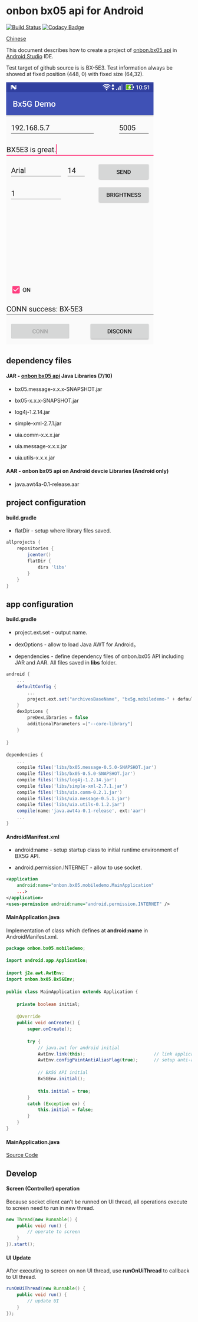onbon bx05 api for Android
=====================
[![Build Status](https://travis-ci.org/api2doc/onbon.bx05.mobiledemo.svg?branch=master)](https://travis-ci.org/api2doc/onbon.bx05.mobiledemo)
[![Codacy Badge](https://api.codacy.com/project/badge/Grade/01f93cfcf0bd409d9f6c1d096af92c1d)](https://www.codacy.com/app/api2doc/onbon-bx05-mobiledemo?utm_source=github.com&amp;utm_medium=referral&amp;utm_content=api2doc/onbon.bx05.mobiledemo&amp;utm_campaign=Badge_Grade)

[Chinese](README.md)

This document describes how to create a project of [onbon.bx05 api](https://github.com/api2doc/onbon.bx05.api) in [Android Studio](https://developer.android.com/studio/index.html) IDE.

Test target of github source is is BX-5E3. Test information always be showed at fixed position (448, 0) with fixed size (64,32).

<img src="images/Screenshot1.png" alt="Sample" width="400" />

## dependency files

#### JAR - [onbon bx05 api](https://github.com/api2doc/onbon.bx05.api) Java Libraries (7/10)
* bx05.message-x.x.x-SNAPSHOT.jar

* bx05-x.x.x-SNAPSHOT.jar

* log4j-1.2.14.jar

* simple-xml-2.7.1.jar

* uia.comm-x.x.x.jar

* uia.message-x.x.x.jar

* uia.utils-x.x.x.jar

#### AAR - onbon bx05 api on Android devcie Libraries (Android only)
* java.awt4a-0.1-release.aar

## project configuration

#### build.gradle

* flatDir - setup where library files saved.

``` gradle
allprojects {
    repositories {
        jcenter()
        flatDir {
            dirs 'libs'
        }
    }
}
```

## app configuration

#### build.gradle

* project.ext.set - output name.

* dexOptions - allow to load Java AWT for Android。

* dependencies - define dependency files of onbon.bx05 API including JAR and AAR. All files saved in __libs__ folder.


``` gradle
android {
    ...
    defaultConfig {
        ...
        project.ext.set("archivesBaseName", "bx5g.mobiledemo-" + defaultConfig.versionName);
    }
    dexOptions {
        preDexLibraries = false
        additionalParameters =["--core-library"]
    }

}

dependencies {
    ...
    compile files('libs/bx05.message-0.5.0-SNAPSHOT.jar')
    compile files('libs/bx05-0.5.0-SNAPSHOT.jar')
    compile files('libs/log4j-1.2.14.jar')
    compile files('libs/simple-xml-2.7.1.jar')
    compile files('libs/uia.comm-0.2.1.jar')
    compile files('libs/uia.message-0.5.1.jar')
    compile files('libs/uia.utils-0.1.2.jar')
    compile(name:'java.awt4a-0.1-release', ext:'aar')
    ...
}

```

#### AndroidManifest.xml

* android:name - setup startup class to initial runtime environment of BX5G API.

* android.permission.INTERNET - allow to use socket.

``` XML
<application
    android:name="onbon.bx05.mobiledemo.MainApplication"
    ...>
</application>
<uses-permission android:name="android.permission.INTERNET" />
```


#### MainApplication.java

Implementation of class which defines at __android:name__ in AndroidManifest.xml.

``` Java
package onbon.bx05.mobiledemo;

import android.app.Application;

import j2a.awt.AwtEnv;
import onbon.bx05.Bx5GEnv;

public class MainApplication extends Application {

    private boolean initial;

    @Override
    public void onCreate() {
        super.onCreate();

        try {
            // java.awt for android initial
            AwtEnv.link(this);                          // link application and AWT
            AwtEnv.configPaintAntiAliasFlag(true);      // setup anti-alias flag.

            // BX5G API initial
            Bx5GEnv.initial();

            this.initial = true;
        }
        catch (Exception ex) {
            this.initial = false;
        }
    }
}
```
#### MainApplication.java
[Source Code](app/src/main/java/onbon/bx05/mobiledemo/MainActivity.java)

## Develop

#### Screen (Controller) operation
Because socket client can't be runned on UI thread, all operations execute to screen need to run in new thread.
``` Java
new Thread(new Runnable() {
    public void run() {
        // operate to screen
    }
}).start();
```

#### UI Update
After executing to screen on non UI thread, use __runOnUiThread__ to callback to UI thread.
``` Java
runOnUiThread(new Runnable() {
    public void run() {
        // update UI
    }
});
```
